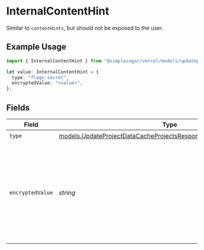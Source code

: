# InternalContentHint

Similar to `contentHints`, but should not be exposed to the user.

## Example Usage

```typescript
import { InternalContentHint } from "@simplesagar/vercel/models/updateprojectdatacacheop.js";

let value: InternalContentHint = {
  type: "flags-secret",
  encryptedValue: "<value>",
};
```

## Fields

| Field                                                                                                                                            | Type                                                                                                                                             | Required                                                                                                                                         | Description                                                                                                                                      |
| ------------------------------------------------------------------------------------------------------------------------------------------------ | ------------------------------------------------------------------------------------------------------------------------------------------------ | ------------------------------------------------------------------------------------------------------------------------------------------------ | ------------------------------------------------------------------------------------------------------------------------------------------------ |
| `type`                                                                                                                                           | [models.UpdateProjectDataCacheProjectsResponse200ApplicationJSONType](../models/updateprojectdatacacheprojectsresponse200applicationjsontype.md) | :heavy_check_mark:                                                                                                                               | N/A                                                                                                                                              |
| `encryptedValue`                                                                                                                                 | *string*                                                                                                                                         | :heavy_check_mark:                                                                                                                               | Contains the `value` of the env variable, encrypted with a special key to make decryption possible in the subscriber Lambda.                     |